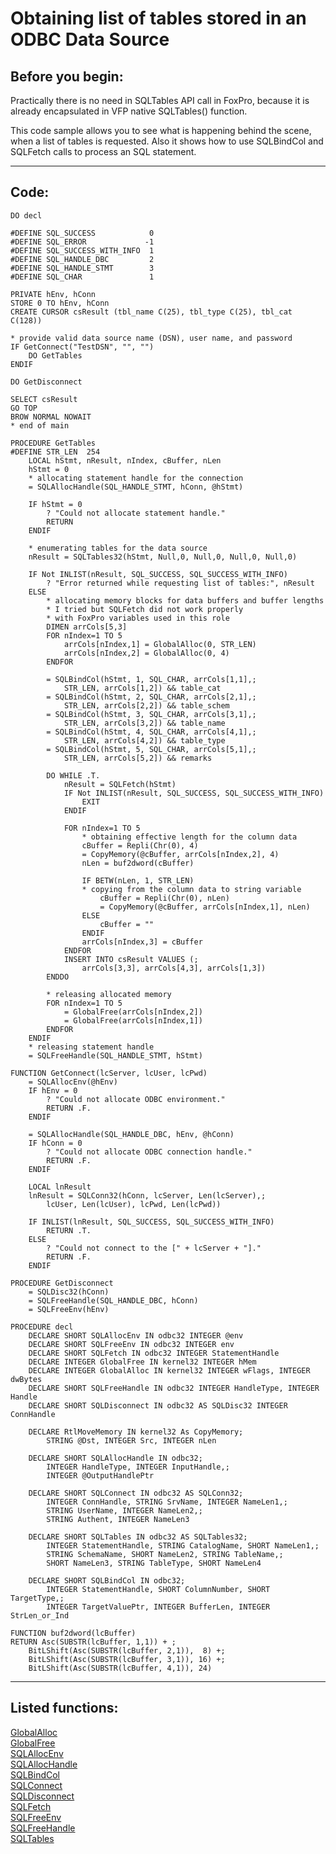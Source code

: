 <link rel="stylesheet" type="text/css" href="../css/win32api.css">  
<link rel="stylesheet" href="https://cdnjs.cloudflare.com/ajax/libs/font-awesome/4.7.0/css/font-awesome.min.css">

# Obtaining list of tables stored in an ODBC Data Source

## Before you begin:
Practically there is no need in SQLTables API call in FoxPro, because it is already encapsulated in VFP native SQLTables() function.   

This code sample allows you to see what is happening behind the scene, when a list of tables is requested. Also it shows how to use SQLBindCol and SQLFetch calls to process an SQL statement.  
  
***  


## Code:
```foxpro  
DO decl

#DEFINE SQL_SUCCESS            0
#DEFINE SQL_ERROR             -1
#DEFINE SQL_SUCCESS_WITH_INFO  1
#DEFINE SQL_HANDLE_DBC         2
#DEFINE SQL_HANDLE_STMT        3
#DEFINE SQL_CHAR               1

PRIVATE hEnv, hConn
STORE 0 TO hEnv, hConn
CREATE CURSOR csResult (tbl_name C(25), tbl_type C(25), tbl_cat C(128))

* provide valid data source name (DSN), user name, and password
IF GetConnect("TestDSN", "", "")
	DO GetTables
ENDIF

DO GetDisconnect

SELECT csResult
GO TOP
BROW NORMAL NOWAIT
* end of main

PROCEDURE GetTables
#DEFINE STR_LEN  254
	LOCAL hStmt, nResult, nIndex, cBuffer, nLen
	hStmt = 0
	* allocating statement handle for the connection
	= SQLAllocHandle(SQL_HANDLE_STMT, hConn, @hStmt)

	IF hStmt = 0
		? "Could not allocate statement handle."
		RETURN
	ENDIF
	
	* enumerating tables for the data source
	nResult = SQLTables32(hStmt, Null,0, Null,0, Null,0, Null,0)

	IF Not INLIST(nResult, SQL_SUCCESS, SQL_SUCCESS_WITH_INFO)
		? "Error returned while requesting list of tables:", nResult
	ELSE
		* allocating memory blocks for data buffers and buffer lengths
		* I tried but SQLFetch did not work properly
		* with FoxPro variables used in this role
		DIMEN arrCols[5,3]
		FOR nIndex=1 TO 5
			arrCols[nIndex,1] = GlobalAlloc(0, STR_LEN)
			arrCols[nIndex,2] = GlobalAlloc(0, 4)
		ENDFOR

		= SQLBindCol(hStmt, 1, SQL_CHAR, arrCols[1,1],;
			STR_LEN, arrCols[1,2]) && table_cat
		= SQLBindCol(hStmt, 2, SQL_CHAR, arrCols[2,1],;
			STR_LEN, arrCols[2,2]) && table_schem
		= SQLBindCol(hStmt, 3, SQL_CHAR, arrCols[3,1],;
			STR_LEN, arrCols[3,2]) && table_name
		= SQLBindCol(hStmt, 4, SQL_CHAR, arrCols[4,1],;
			STR_LEN, arrCols[4,2]) && table_type
		= SQLBindCol(hStmt, 5, SQL_CHAR, arrCols[5,1],;
			STR_LEN, arrCols[5,2]) && remarks
		
		DO WHILE .T.
			nResult = SQLFetch(hStmt)
			IF Not INLIST(nResult, SQL_SUCCESS, SQL_SUCCESS_WITH_INFO)
				EXIT
			ENDIF
			
			FOR nIndex=1 TO 5
				* obtaining effective length for the column data
				cBuffer = Repli(Chr(0), 4)
				= CopyMemory(@cBuffer, arrCols[nIndex,2], 4)
				nLen = buf2dword(cBuffer)

				IF BETW(nLen, 1, STR_LEN)
				* copying from the column data to string variable
					cBuffer = Repli(Chr(0), nLen)
					= CopyMemory(@cBuffer, arrCols[nIndex,1], nLen)
				ELSE
					cBuffer = ""
				ENDIF
				arrCols[nIndex,3] = cBuffer
			ENDFOR
			INSERT INTO csResult VALUES (;
				arrCols[3,3], arrCols[4,3], arrCols[1,3])
		ENDDO

		* releasing allocated memory
		FOR nIndex=1 TO 5
			= GlobalFree(arrCols[nIndex,2])
			= GlobalFree(arrCols[nIndex,1])
		ENDFOR
	ENDIF
	* releasing statement handle
	= SQLFreeHandle(SQL_HANDLE_STMT, hStmt)

FUNCTION GetConnect(lcServer, lcUser, lcPwd)
	= SQLAllocEnv(@hEnv)
	IF hEnv = 0
		? "Could not allocate ODBC environment."
		RETURN .F.
	ENDIF

	= SQLAllocHandle(SQL_HANDLE_DBC, hEnv, @hConn)
	IF hConn = 0
		? "Could not allocate ODBC connection handle."
		RETURN .F.
	ENDIF
	
	LOCAL lnResult
	lnResult = SQLConn32(hConn, lcServer, Len(lcServer),;
		lcUser, Len(lcUser), lcPwd, Len(lcPwd))

	IF INLIST(lnResult, SQL_SUCCESS, SQL_SUCCESS_WITH_INFO)
		RETURN .T.
	ELSE
		? "Could not connect to the [" + lcServer + "]."
		RETURN .F.
	ENDIF

PROCEDURE GetDisconnect
	= SQLDisc32(hConn)
	= SQLFreeHandle(SQL_HANDLE_DBC, hConn)
	= SQLFreeEnv(hEnv)

PROCEDURE decl
	DECLARE SHORT SQLAllocEnv IN odbc32 INTEGER @env
	DECLARE SHORT SQLFreeEnv IN odbc32 INTEGER env
	DECLARE SHORT SQLFetch IN odbc32 INTEGER StatementHandle
	DECLARE INTEGER GlobalFree IN kernel32 INTEGER hMem
	DECLARE INTEGER GlobalAlloc IN kernel32 INTEGER wFlags, INTEGER dwBytes
	DECLARE SHORT SQLFreeHandle IN odbc32 INTEGER HandleType, INTEGER Handle
	DECLARE SHORT SQLDisconnect IN odbc32 AS SQLDisc32 INTEGER ConnHandle

	DECLARE RtlMoveMemory IN kernel32 As CopyMemory;
		STRING @Dst, INTEGER Src, INTEGER nLen

	DECLARE SHORT SQLAllocHandle IN odbc32;
		INTEGER HandleType, INTEGER InputHandle,;
		INTEGER @OutputHandlePtr

	DECLARE SHORT SQLConnect IN odbc32 AS SQLConn32;
		INTEGER ConnHandle, STRING SrvName, INTEGER NameLen1,;
		STRING UserName, INTEGER NameLen2,;
		STRING Authent, INTEGER NameLen3

	DECLARE SHORT SQLTables IN odbc32 AS SQLTables32;
		INTEGER StatementHandle, STRING CatalogName, SHORT NameLen1,;
		STRING SchemaName, SHORT NameLen2, STRING TableName,;
		SHORT NameLen3, STRING TableType, SHORT NameLen4

	DECLARE SHORT SQLBindCol IN odbc32;
		INTEGER StatementHandle, SHORT ColumnNumber, SHORT TargetType,;
		INTEGER TargetValuePtr, INTEGER BufferLen, INTEGER StrLen_or_Ind

FUNCTION buf2dword(lcBuffer)
RETURN Asc(SUBSTR(lcBuffer, 1,1)) + ;
	BitLShift(Asc(SUBSTR(lcBuffer, 2,1)),  8) +;
	BitLShift(Asc(SUBSTR(lcBuffer, 3,1)), 16) +;
	BitLShift(Asc(SUBSTR(lcBuffer, 4,1)), 24)  
```  
***  


## Listed functions:
[GlobalAlloc](../libraries/kernel32/GlobalAlloc.md)  
[GlobalFree](../libraries/kernel32/GlobalFree.md)  
[SQLAllocEnv](../libraries/odbc32/SQLAllocEnv.md)  
[SQLAllocHandle](../libraries/odbc32/SQLAllocHandle.md)  
[SQLBindCol](../libraries/odbc32/SQLBindCol.md)  
[SQLConnect](../libraries/odbc32/SQLConnect.md)  
[SQLDisconnect](../libraries/odbc32/SQLDisconnect.md)  
[SQLFetch](../libraries/odbc32/SQLFetch.md)  
[SQLFreeEnv](../libraries/odbc32/SQLFreeEnv.md)  
[SQLFreeHandle](../libraries/odbc32/SQLFreeHandle.md)  
[SQLTables](../libraries/odbc32/SQLTables.md)  
